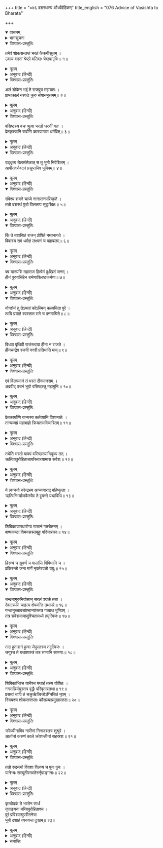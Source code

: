 +++
title = "०७६ दशरथस्य और्ध्वदेहिकम्"
title_english = "076 Advice of Vasishta to Bharata"

+++
<details open><summary>वाचनम्</summary>
<div caption="श्रीराम-हरिसीताराममूर्ति-घनपाठिभ्यां वचनम्" class="audioEmbed" src="https://archive.org/download/Ramayana-recitation-Sriram-harisItArAmamUrti-Ghanapaati-v2/Kanda_2/Kanda_2_AYK-076-Dasharathasya_Auordhva_Dehikam_.mp3"></div>
</details>

<details><summary>भागसूचना</summary>

76. राजा दशरथका अन्त्येष्टिसंस्कार
</details>

<details open><summary>विश्वास-प्रस्तुतिः</summary>

तमेवं शोकसन्तप्तं भरतं कैकयीसुतम् ।  
उवाच वदतां श्रेष्ठो वसिष्ठः श्रेष्ठवागृषिः॥ १॥
</details>

<details><summary>मूलम्</summary>

तमेवं शोकसन्तप्तं भरतं कैकयीसुतम् ।  
उवाच वदतां श्रेष्ठो वसिष्ठः श्रेष्ठवागृषिः॥ १॥
</details>

<details><summary>अनुवाद (हिन्दी)</summary>

इस प्रकार शोकसे संतप्त हुए केकयीकुमार भरतसे वक्ताओंमें श्रेष्ठ महर्षि वसिष्ठने उत्तम वाणीमें कहा—
</details>

<details open><summary>विश्वास-प्रस्तुतिः</summary>

अलं शोकेन भद्रं ते राजपुत्र महायशः ।  
प्राप्तकालं नरपतेः कुरु संयानमुत्तमम्॥ २॥
</details>

<details><summary>मूलम्</summary>

अलं शोकेन भद्रं ते राजपुत्र महायशः ।  
प्राप्तकालं नरपतेः कुरु संयानमुत्तमम्॥ २॥
</details>

<details><summary>अनुवाद (हिन्दी)</summary>

‘महायशस्वी राजकुमार! तुम्हारा कल्याण हो । यह शोक छोड़ो, क्योंकि इससे कुछ होने-जानेवाला नहीं है । अब समयोचित कर्तव्यपर ध्यान दो । राजा दशरथके शवको दाहसंस्कारके लिये ले चलनेका उत्तम प्रबन्ध करो’॥ २॥
</details>

<details open><summary>विश्वास-प्रस्तुतिः</summary>

वसिष्ठस्य वचः श्रुत्वा भरतो धरणीं गतः ।  
प्रेतकृत्यानि सर्वाणि कारयामास धर्मवित्॥ ३॥
</details>

<details><summary>मूलम्</summary>

वसिष्ठस्य वचः श्रुत्वा भरतो धरणीं गतः ।  
प्रेतकृत्यानि सर्वाणि कारयामास धर्मवित्॥ ३॥
</details>

<details><summary>अनुवाद (हिन्दी)</summary>

वसिष्ठजीका वचन सुनकर धर्मज्ञ भरतने पृथ्वीपर पड़कर उन्हें साष्टाङ्ग प्रणाम किया और मन्त्रियोंद्वारा पिताके सम्पूर्ण प्रेतकर्मका प्रबन्ध करवाया॥ ३॥
</details>

<details open><summary>विश्वास-प्रस्तुतिः</summary>

उद्‍धृत्य तैलसंसेकात् स तु भूमौ निवेशितम् ।  
आपीतवर्णवदनं प्रसुप्तमिव भूमिपम्॥ ४॥
</details>

<details><summary>मूलम्</summary>

उद्‍धृत्य तैलसंसेकात् स तु भूमौ निवेशितम् ।  
आपीतवर्णवदनं प्रसुप्तमिव भूमिपम्॥ ४॥
</details>

<details><summary>अनुवाद (हिन्दी)</summary>

राजा दशरथका शव तेलके कड़ाहसे निकालकर भूमिपर रखा गया । अधिक समयतक तेलमें पड़े रहनेसे उनका मुख कुछ पीला हो गया । उसे देखनेसे ऐसा जान पड़ता था, मानो भूमिपाल दशरथ सो रहे हों॥ ४॥
</details>

<details open><summary>विश्वास-प्रस्तुतिः</summary>

संवेश्य शयने चाग्र्ये नानारत्नपरिष्कृते ।  
ततो दशरथं पुत्रो विललाप सुदुःखितः॥ ५॥
</details>

<details><summary>मूलम्</summary>

संवेश्य शयने चाग्र्ये नानारत्नपरिष्कृते ।  
ततो दशरथं पुत्रो विललाप सुदुःखितः॥ ५॥
</details>

<details><summary>अनुवाद (हिन्दी)</summary>

तदनन्तर मृत राजा दशरथको धो-पोंछकर नानाप्रकारके रत्नोंसे विभूषित उत्तम शय्या (विमान) पर सुलाकर उनके पुत्र भरत अत्यन्त दुःखी हो विलाप करने लगे—॥ ५॥
</details>

<details open><summary>विश्वास-प्रस्तुतिः</summary>

किं ते व्यवसितं राजन् प्रोषिते मय्यनागते ।  
विवास्य रामं धर्मज्ञं लक्ष्मणं च महाबलम्॥ ६॥
</details>

<details><summary>मूलम्</summary>

किं ते व्यवसितं राजन् प्रोषिते मय्यनागते ।  
विवास्य रामं धर्मज्ञं लक्ष्मणं च महाबलम्॥ ६॥
</details>

<details><summary>अनुवाद (हिन्दी)</summary>

‘राजन्! मैं परदेशमें था और आपके पास पहुँचने भी नहीं पाया था, तबतक ही धर्मज्ञ श्रीराम और महाबली लक्ष्मणको वनमें भेजकर आपने इस तरह स्वर्गमें जानेका निश्चय कैसे कर लिया?॥ ६॥
</details>

<details open><summary>विश्वास-प्रस्तुतिः</summary>

क्व यास्यसि महाराज हित्वेमं दुःखितं जनम् ।  
हीनं पुरुषसिंहेन रामेणाक्लिष्टकर्मणा॥ ७॥
</details>

<details><summary>मूलम्</summary>

क्व यास्यसि महाराज हित्वेमं दुःखितं जनम् ।  
हीनं पुरुषसिंहेन रामेणाक्लिष्टकर्मणा॥ ७॥
</details>

<details><summary>अनुवाद (हिन्दी)</summary>

‘महाराज! अनायास ही महान् कर्म करनेवाले पुरुषसिंह श्रीरामसे हीन इस दुःखी सेवकको छोड़ आप कहाँ चले जायँगे?॥ ७॥
</details>

<details open><summary>विश्वास-प्रस्तुतिः</summary>

योगक्षेमं तु तेऽव्यग्रं कोऽस्मिन् कल्पयिता पुरे ।  
त्वयि प्रयाते स्वस्तात रामे च वनमाश्रिते॥ ८॥
</details>

<details><summary>मूलम्</summary>

योगक्षेमं तु तेऽव्यग्रं कोऽस्मिन् कल्पयिता पुरे ।  
त्वयि प्रयाते स्वस्तात रामे च वनमाश्रिते॥ ८॥
</details>

<details><summary>अनुवाद (हिन्दी)</summary>

‘तात! आप स्वर्गको चल दिये और श्रीरामने वनका आश्रय लिया—ऐसी दशामें आपके इस नगरमें निश्चिन्तता-पूर्वक प्रजाके योगक्षेमकी व्यवस्था कौन करेगा?॥ ८॥
</details>

<details open><summary>विश्वास-प्रस्तुतिः</summary>

विधवा पृथिवी राजंस्त्वया हीना न राजते ।  
हीनचन्द्रेव रजनी नगरी प्रतिभाति माम्॥ ९॥
</details>

<details><summary>मूलम्</summary>

विधवा पृथिवी राजंस्त्वया हीना न राजते ।  
हीनचन्द्रेव रजनी नगरी प्रतिभाति माम्॥ ९॥
</details>

<details><summary>अनुवाद (हिन्दी)</summary>

‘राजन्! आपके बिना यह पृथ्वी विधवाके समान हो गयी है, अतः इसकी शोभा नहीं हो रही है । यह पुरी भी मुझे चन्द्रहीन रात्रिके समान श्रीहीन प्रतीत होती है’॥
</details>

<details open><summary>विश्वास-प्रस्तुतिः</summary>

एवं विलपमानं तं भरतं दीनमानसम् ।  
अब्रवीद् वचनं भूयो वसिष्ठस्तु महामुनिः॥ १०॥
</details>

<details><summary>मूलम्</summary>

एवं विलपमानं तं भरतं दीनमानसम् ।  
अब्रवीद् वचनं भूयो वसिष्ठस्तु महामुनिः॥ १०॥
</details>

<details><summary>अनुवाद (हिन्दी)</summary>

इस प्रकार दीनचित्त होकर विलाप करते हुए भरतसे महामुनि वसिष्ठने फिर कहा—॥ १०॥
</details>

<details open><summary>विश्वास-प्रस्तुतिः</summary>

प्रेतकार्याणि यान्यस्य कर्तव्यानि विशाम्पतेः ।  
तान्यव्यग्रं महाबाहो क्रियतामविचारितम्॥ ११॥
</details>

<details><summary>मूलम्</summary>

प्रेतकार्याणि यान्यस्य कर्तव्यानि विशाम्पतेः ।  
तान्यव्यग्रं महाबाहो क्रियतामविचारितम्॥ ११॥
</details>

<details><summary>अनुवाद (हिन्दी)</summary>

‘महाबाहो! इन महाराजके लिये जो कुछ भी प्रेतकर्म करने हैं, उन्हें बिना विचारे शान्तचित्त होकर करो’॥ ११॥
</details>

<details open><summary>विश्वास-प्रस्तुतिः</summary>

तथेति भरतो वाक्यं वसिष्ठस्याभिपूज्य तत् ।  
ऋत्विक्पुरोहिताचार्यांस्त्वरयामास सर्वशः॥ १२॥
</details>

<details><summary>मूलम्</summary>

तथेति भरतो वाक्यं वसिष्ठस्याभिपूज्य तत् ।  
ऋत्विक्पुरोहिताचार्यांस्त्वरयामास सर्वशः॥ १२॥
</details>

<details><summary>अनुवाद (हिन्दी)</summary>

तब ‘बहुत अच्छा’ कहकर भरतने वसिष्ठजीकी आज्ञा शिरोधार्य की तथा ऋत्विक्, पुरोहित और आचार्य—सबको इस कार्यके लिये जल्दी करनेको कहा—॥
</details>

<details open><summary>विश्वास-प्रस्तुतिः</summary>

ये त्वग्नयो नरेन्द्रस्य अग्न्यगाराद् बहिष्कृताः ।  
ऋत्विग्भिर्याजकैश्चैव ते हूयन्ते यथाविधि॥ १३॥
</details>

<details><summary>मूलम्</summary>

ये त्वग्नयो नरेन्द्रस्य अग्न्यगाराद् बहिष्कृताः ।  
ऋत्विग्भिर्याजकैश्चैव ते हूयन्ते यथाविधि॥ १३॥
</details>

<details><summary>अनुवाद (हिन्दी)</summary>

राजाकी अग्निशालासे जो अग्नियाँ बाहर निकाली गयी थीं, उनमें ऋत्विजों और याजकोंद्वारा विधिपूर्वक हवन किया गया॥ १३॥
</details>

<details open><summary>विश्वास-प्रस्तुतिः</summary>

शिबिकायामथारोप्य राजानं गतचेतनम् ।  
बाष्पकण्ठा विमनसस्तमूहुः परिचारकाः॥ १४॥
</details>

<details><summary>मूलम्</summary>

शिबिकायामथारोप्य राजानं गतचेतनम् ।  
बाष्पकण्ठा विमनसस्तमूहुः परिचारकाः॥ १४॥
</details>

<details><summary>अनुवाद (हिन्दी)</summary>

तत्पश्चात् महाराज दशरथके प्राणहीन शरीरको पालकीमें बिठाकर परिचारकगण उन्हें श्मशानभूमिको ले चले । उस समय आँसुओंसे उनका गला रुँध गया था और मन-ही-मन उन्हें बड़ा दुःख हो रहा था॥ १४॥
</details>

<details open><summary>विश्वास-प्रस्तुतिः</summary>

हिरण्यं च सुवर्णं च वासांसि विविधानि च ।  
प्रकिरन्तो जना मार्गे नृपतेरग्रतो ययुः॥ १५॥
</details>

<details><summary>मूलम्</summary>

हिरण्यं च सुवर्णं च वासांसि विविधानि च ।  
प्रकिरन्तो जना मार्गे नृपतेरग्रतो ययुः॥ १५॥
</details>

<details><summary>अनुवाद (हिन्दी)</summary>

मार्गमें राजकीय पुरुष राजाके शवके आगे-आगे सोने, चाँदी तथा भाँति-भाँतिके वस्त्र लुटाते चलते थे॥
</details>

<details open><summary>विश्वास-प्रस्तुतिः</summary>

चन्दनागुरुनिर्यासान् सरलं पद्मकं तथा ।  
देवदारूणि चाहृत्य क्षेपयन्ति तथापरे॥ १६॥  
गन्धानुच्चावचांश्चान्यांस्तत्र गत्वाथ भूमिपम् ।  
तत्र संवेशयामासुश्चितामध्ये तमृत्विजः॥ १७॥
</details>

<details><summary>मूलम्</summary>

चन्दनागुरुनिर्यासान् सरलं पद्मकं तथा ।  
देवदारूणि चाहृत्य क्षेपयन्ति तथापरे॥ १६॥  
गन्धानुच्चावचांश्चान्यांस्तत्र गत्वाथ भूमिपम् ।  
तत्र संवेशयामासुश्चितामध्ये तमृत्विजः॥ १७॥
</details>

<details><summary>अनुवाद (हिन्दी)</summary>

श्मशानभूमिमें पहुँचकर चिता तैयार की जाने लगी, किसीने चन्दन लाकर रखा तो किसीने अगर, कोई-कोई गुग्गुल तथा कोई सरल, पद्मक और देवदारुकी लकड़ियाँ ला-लाकर चितामें डालने लगे । कुछ लोगोंने तरह-तरहके सुगन्धित पदार्थ लाकर छोड़े । इसके बाद ऋत्विजोंने राजाके शवको चितापर रखा॥
</details>

<details open><summary>विश्वास-प्रस्तुतिः</summary>

तदा हुताशनं हुत्वा जेपुस्तस्य तदृत्विजः ।  
जगुश्च ते यथाशास्त्रं तत्र सामानि सामगाः॥ १८॥
</details>

<details><summary>मूलम्</summary>

तदा हुताशनं हुत्वा जेपुस्तस्य तदृत्विजः ।  
जगुश्च ते यथाशास्त्रं तत्र सामानि सामगाः॥ १८॥
</details>

<details><summary>अनुवाद (हिन्दी)</summary>

उस समय अग्निमें आहुति देकर उनके ऋत्विजोंने वेदोक्त मन्त्रोंका जप किया । सामगान करनेवाले विद्वान् शास्त्रीय पद्धतिके अनुसार साम-श्रुतियोंका गायन करने लगे॥ १८॥
</details>

<details open><summary>विश्वास-प्रस्तुतिः</summary>

शिबिकाभिश्च यानैश्च यथार्हं तस्य योषितः ।  
नगरान्निर्ययुस्तत्र वृद्धैः परिवृतास्तथा॥ १९॥  
प्रसव्यं चापि तं चक्रुर्ऋत्विजोऽग्निचितं नृपम् ।  
स्त्रियश्च शोकसन्तप्ताः कौसल्याप्रमुखास्तदा॥ २०॥
</details>

<details><summary>मूलम्</summary>

शिबिकाभिश्च यानैश्च यथार्हं तस्य योषितः ।  
नगरान्निर्ययुस्तत्र वृद्धैः परिवृतास्तथा॥ १९॥  
प्रसव्यं चापि तं चक्रुर्ऋत्विजोऽग्निचितं नृपम् ।  
स्त्रियश्च शोकसन्तप्ताः कौसल्याप्रमुखास्तदा॥ २०॥
</details>

<details><summary>अनुवाद (हिन्दी)</summary>

(इसके बाद चितामें आग लगायी गयी) तदनन्तर राजा दशरथकी कौसल्या आदि रानियाँ बूढ़े रक्षकोंसे घिरी हुई यथायोग्य शिबिकाओं तथा रथोंपर आरूढ़ होकर नगरसे निकलीं तथा शोकसे संतप्त हो श्मशानभूमिमें आकर अश्वमेधान्त यज्ञोंके अनुष्ठाता राजा दशरथके शवकी परिक्रमा करने लगीं । साथ ही ऋत्विजोंने भी उस शवकी परिक्रमा की॥ १९-२०॥
</details>

<details open><summary>विश्वास-प्रस्तुतिः</summary>

क्रौञ्चीनामिव नारीणां निनादस्तत्र शुश्रुवे ।  
आर्तानां करुणं काले क्रोशन्तीनां सहस्रशः॥ २१॥
</details>

<details><summary>मूलम्</summary>

क्रौञ्चीनामिव नारीणां निनादस्तत्र शुश्रुवे ।  
आर्तानां करुणं काले क्रोशन्तीनां सहस्रशः॥ २१॥
</details>

<details><summary>अनुवाद (हिन्दी)</summary>

उस समय वहाँ करुण क्रन्दन करती हुई सहस्रों शोकार्त रानियोंका आर्तनाद कुररियोंके चीत्कारके समान सुनायी देता था॥ २१॥
</details>

<details open><summary>विश्वास-प्रस्तुतिः</summary>

ततो रुदन्त्यो विवशा विलप्य च पुनः पुनः ।  
यानेभ्यः सरयूतीरमवतेरुर्नृपाङ्गनाः॥ २२॥
</details>

<details><summary>मूलम्</summary>

ततो रुदन्त्यो विवशा विलप्य च पुनः पुनः ।  
यानेभ्यः सरयूतीरमवतेरुर्नृपाङ्गनाः॥ २२॥
</details>

<details><summary>अनुवाद (हिन्दी)</summary>

दाहकर्मके पश्चात् विवश होकर रोती हुई वे राजरानियाँ बारंबार विलाप करके सवारियोंसे ही सरयूके तटपर जाकर उतरीं॥ २२॥
</details>

<details open><summary>विश्वास-प्रस्तुतिः</summary>

कृत्वोदकं ते भरतेन सार्धं  
नृपाङ्गना मन्त्रिपुरोहिताश्च ।  
पुरं प्रविश्याश्रुपरीतनेत्रा  
भूमौ दशाहं व्यनयन्त दुःखम्॥ २३॥
</details>

<details><summary>मूलम्</summary>

कृत्वोदकं ते भरतेन सार्धं  
नृपाङ्गना मन्त्रिपुरोहिताश्च ।  
पुरं प्रविश्याश्रुपरीतनेत्रा  
भूमौ दशाहं व्यनयन्त दुःखम्॥ २३॥
</details>

<details><summary>अनुवाद (हिन्दी)</summary>

भरतके साथ रानियों, मन्त्रियों और पुरोहितोंने भी राजाके लिये जलाञ्जलि दी, फिर सब-के-सब नेत्रोंसे आँसू बहाते हुए नगरमें आये और दस दिनोंतक भूमिपर शयन करते हुए उन्होंने बड़े दुःखसे अपना समय व्यतीत किया॥ २३॥
</details>

<details><summary>समाप्तिः</summary>

इत्यार्षे श्रीमद्रामायणे वाल्मीकीये आदिकाव्येऽयोध्याकाण्डे षट्सप्ततितमः सर्गः॥ ७६॥  
इस प्रकार श्रीवाल्मीकिनिर्मित आर्षरामायण आदिकाव्यके अयोध्याकाण्डमें छिहत्तरवाँ सर्ग पूरा हुआ॥ ७६॥
</details>

